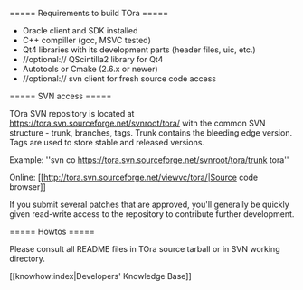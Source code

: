 ===== Requirements to build TOra =====

  * Oracle client and SDK installed
  * C++ compiller (gcc, MSVC tested)
  * Qt4 libraries with its development parts (header files, uic, etc.)
  * //optional:// QScintilla2 library for Qt4
  * Autotools or Cmake (2.6.x or newer)
  * //optional:// svn client for fresh source code access

===== SVN access =====

TOra SVN repository is located at https://tora.svn.sourceforge.net/svnroot/tora/ with the common SVN structure - trunk, branches, tags.
Trunk contains the bleeding edge version. Tags are used to store stable and released versions.

Example:
''svn co https://tora.svn.sourceforge.net/svnroot/tora/trunk tora''

Online: [[http://tora.svn.sourceforge.net/viewvc/tora/|Source code browser]]

If you submit several patches that are approved, you'll generally be quickly given read-write access to the repository to contribute further development.

===== Howtos =====

Please consult all README files in TOra source tarball or in SVN working directory.

[[knowhow:index|Developers' Knowledge Base]]
